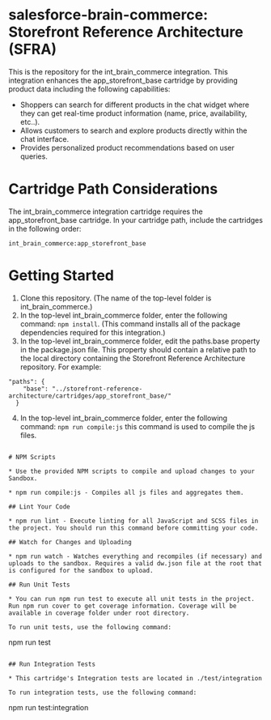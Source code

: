 # salesforce-brain-commerce: Storefront Reference Architecture (SFRA)

This is the repository for the int_brain_commerce integration. This integration enhances the app\_storefront\_base cartridge by providing product data including the following capabilities:

* Shoppers can search for different products in the chat widget where they can get real-time product information  (name, price, availability, etc..).
* Allows customers to search and explore products directly within the chat interface.
* Provides personalized product recommendations based on user queries.

# Cartridge Path Considerations
The int_brain_commerce integration cartridge requires the app\_storefront\_base cartridge. In your cartridge path, include the cartridges in the following order:

```
int_brain_commerce:app_storefront_base
```

# Getting Started

1. Clone this repository. (The name of the top-level folder is int_brain_commerce.)
2. In the top-level int_brain_commerce folder, enter the following command: `npm install`. (This command installs all of the package dependencies required for this integration.)
3. In the top-level int_brain_commerce folder, edit the paths.base property in the package.json file. This property should contain a relative path to the local directory containing the Storefront Reference Architecture repository. For example:
```
"paths": {
    "base": "../storefront-reference-architecture/cartridges/app_storefront_base/"
  }
```
4. In the top-level int_brain_commerce folder, enter the following command: `npm run compile:js` this command is used to compile the js files.
```

# NPM Scripts

* Use the provided NPM scripts to compile and upload changes to your Sandbox.

* npm run compile:js - Compiles all js files and aggregates them.

## Lint Your Code

* npm run lint - Execute linting for all JavaScript and SCSS files in the project. You should run this command before committing your code.

## Watch for Changes and Uploading

* npm run watch - Watches everything and recompiles (if necessary) and uploads to the sandbox. Requires a valid dw.json file at the root that is configured for the sandbox to upload.

## Run Unit Tests

* You can run npm run test to execute all unit tests in the project. Run npm run cover to get coverage information. Coverage will be available in coverage folder under root directory.

To run unit tests, use the following command:

```
npm run test
```

## Run Integration Tests

* This cartridge's Integration tests are located in ./test/integration

To run integration tests, use the following command:

```
npm run test:integration
```